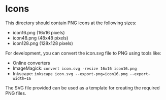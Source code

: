 # Icons

This directory should contain PNG icons at the following sizes:
- icon16.png (16x16 pixels)
- icon48.png (48x48 pixels) 
- icon128.png (128x128 pixels)

For development, you can convert the icon.svg file to PNG using tools like:
- Online converters
- ImageMagick: `convert icon.svg -resize 16x16 icon16.png`
- Inkscape: `inkscape icon.svg --export-png=icon16.png --export-width=16`

The SVG file provided can be used as a template for creating the required PNG files.
